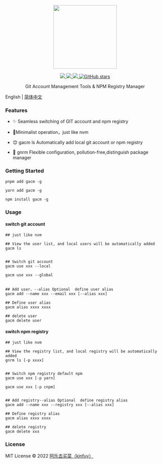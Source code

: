 <p align="center">
  <img width="200px" src="./package/assets/icon.png">
</p>

<p align="center">
  <a href="https://www.npmjs.org/package/gacm">
  <img src="https://img.shields.io/npm/v/gacm.svg">
  </a>
  <a href="https://npmcharts.com/compare/gacm?minimal=true">
  <img src="https://img.shields.io/npm/dm/gacm.svg?color=357C3C">
  </a>
  <a href="https://npmcharts.com/compare/gacm?minimal=true">
  <img src="https://img.shields.io/npm/l/gacm.svg?color=blue">
  </a>
  <a href="https://github.com/alqmc/gacm" target="__blank"><img alt="GitHub stars" src="https://img.shields.io/github/stars/alqmc/gacm?style=social">
  
  </a>
  <br>
</p>

<p align="center"> Git Account Management Tools & NPM Registry Manager</p>

English | [简体中文](./README-zh_CN.md)

### Features

- ✨ Seamless switching of GIT account and npm registry

- 🚀Minimalist operation，just like nvm

- 😊 gacm ls Automatically add local git account or npm registry

- 👋 gnrm Flexible configuration, pollution-free,distinguish package manager



### Getting Started

```
pnpm add gacm -g

yarn add gacm -g

npm install gacm -g

```

### Usage

#### switch git account


```shell
## just like nvm

## View the user list, and local users will be automatically added
gacm ls


## Switch git account
gacm use xxx --local  

gacm use xxx --global


## Add user，--alias Optional  define user alias
gacm add --name xxx --email xxx [--alias xxx]

## Define user alias
gacm alias xxxx xxxx

## delete user
gacm delete user

```

#### switch npm registry

```shell 
## just like nvm

## View the registry list, and local registry will be automatically added
gnrm ls [-p xxxx]


## Switch npm registry default npm
gacm use xxx [-p yarn]

gacm use xxx [-p cnpm]


## Add registry--alias Optional  define registry alias
gacm add --name xxx --registry xxx [--alias xxx]

## Define registry alias
gacm alias xxxx xxxx

## delete registry
gacm delete xxx

```
### License

MIT License © 2022 [阿乐去买菜（kinfuy）](https://github.com/kinfuy)



